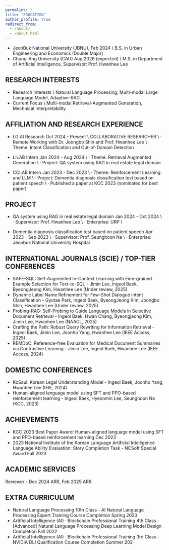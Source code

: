 ```yaml
---
permalink: /
title: "EDUCATION"
author_profile: true
redirect_from: 
  - /about/
  - /about.html
---
```


- JeonBuk National University (JBNU), Feb 2024 \\
  B.S. in Urban Engineering and Economics (Double Major)
- Chung-Ang University (CAU) Aug 2026 (expected) \\
  M.S. in Department of Artificial Intelligence, Supervisor: Prof. Hwanhee Lee

## RESEARCH INTERESTS
- Research Interests \\
  Natural Language Processing, Multi-modal Large Language Model, Adaptive-RAG.
- Current Focus \\
  Multi-modal Retrieval-Augmented Generation, Mechnical Interpretability

## AFFILIATION AND RESEARCH EXPERIENCE
- LG AI Research Oct 2024 - Present \\
  COLLABORATIVE RESEARCHER \\
  · Remote Working with Dr. Joongbo Shin and Prof. Hwanhee Lee \\
  · Theme: Intent Classification and Out-of-Domain Detection

- LILAB Intern Jan 2024 - Aug 2024 \\
  · Theme: Retrieval Augmented Generation \\
  · Project: QA system using RAG in real estate legal domain

- CCLAB Intern Jan 2023 - Dec 2023 \\
  · Theme: Reinforcement Learning and LLM \\
  · Project: Dementia diagnosis classification test based on patient speech \\
  · Published a paper at KCC 2023 (nominated for best paper)

## PROJECT
- QA system using RAG in real estate legal domain Jan 2024 - Oct 2024 \\
  · Supervisor: Prof. Hwanhee Lee \\
  · Enterprise: URP \\

- Dementia diagnosis classification test based on patient speech Apr 2023 - Sep 2023 \\
  · Supervisor: Prof. Seunghoon Na \\
  · Enterprise: Jeonbuk National University Hospital

## INTERNATIONAL JOURNALS (SCIE) / TOP-TIER CONFERENCES
- SAFE-SQL: Self-Augmented In-Context Learning with Fine-grained Example Selection for Text-to-SQL - Jimin Lee, Ingeol Baek, ByeongJeong Kim, Hwanhee Lee (Under review, 2025)
- Dynamic Label Name Refinement for Few-Shot Dialogue Intent Classification - Gyutae Park, Ingeol Baek, ByeongJeong Kim, Joongbo Shin, Hwanhee Lee (Under review, 2025)
- Probing-RAG: Self-Probing to Guide Language Models in Selective Document Retrieval - Ingeol Baek, Hwan Chang, Byeongjeong Kim, Jimin Lee, Hwanhee Lee (NAACL, 2025)
- Crafting the Path: Robust Query Rewriting for Information Retrieval - Ingeol Baek, Jimin Lee, Joonho Yang, Hwanhee Lee (IEEE Access, 2025)
- REMDoC: Reference-free Evaluation for Medical Document Summaries via Contrastive Learning - Jimin Lee, Ingeol Baek, Hwanhee Lee (IEEE Access, 2024)

## DOMESTIC CONFERENCES
- KoSaul: Korean Legal Understanding Model - Ingeol Baek, Joonho Yang, Hwanhee Lee (IEIE, 2024)
- Human-aligned language model using SFT and PPO-based reinforcement learning - Ingeol Baek,
Hyeonmin Lee, Seunghoon Na (KCC, 2023)

## ACHIEVEMENTS
- KCC 2023 Best Paper Award: Human-aligned language model using SFT and PPO-based reinforcement learning Dec 2023
- 2023 National Institute of the Korean Language Artificial Intelligence Language Ability Evaluation: Story Completion Task - NCSoft Special Award Fall 2023


## ACADEMIC SERVICES
Reviewer - Dec 2024 ARR, Feb 2025 ARR

## EXTRA CURRICULUM
- Natural Language Processing 10th Class - AI Natural Language Processing Expert Training Course Completion Spring 2023
- Artificial Intelligence (AI) · Blockchain Professional Training 4th Class - [Advanced] Natural Language Processing Deep Learning Model Design Completion Fall 2022
- Artificial Intelligence (AI) · Blockchain Professional Training 3rd Class - NVIDIA DLI Qualification Course Completion Summer 202
